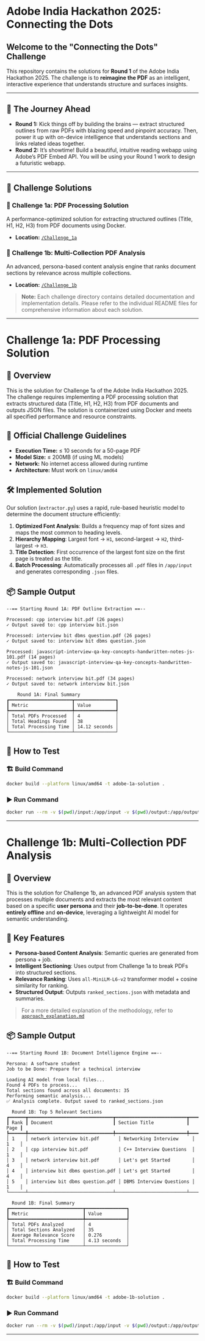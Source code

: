# Adobe India Hackathon 2025: Connecting the Dots

## Welcome to the "Connecting the Dots" Challenge

This repository contains the solutions for **Round 1** of the Adobe India Hackathon 2025. The challenge is to **reimagine the PDF** as an intelligent, interactive experience that understands structure and surfaces insights.

---

## 🚀 The Journey Ahead

- **Round 1:** Kick things off by building the brains — extract structured outlines from raw PDFs with blazing speed and pinpoint accuracy. Then, power it up with on-device intelligence that understands sections and links related ideas together.
- **Round 2:** It’s showtime! Build a beautiful, intuitive reading webapp using Adobe’s PDF Embed API. You will be using your Round 1 work to design a futuristic webapp.

---

## 🧠 Challenge Solutions

### 🔹 Challenge 1a: PDF Processing Solution

A performance-optimized solution for extracting structured outlines (Title, H1, H2, H3) from PDF documents using Docker.

- **Location:** [`/Challenge_1a`](./Challenge_1a)

### 🔹 Challenge 1b: Multi-Collection PDF Analysis

An advanced, persona-based content analysis engine that ranks document sections by relevance across multiple collections.

- **Location:** [`/Challenge_1b`](./Challenge_1b)

> **Note:** Each challenge directory contains detailed documentation and implementation details. Please refer to the individual README files for comprehensive information about each solution.

---

# Challenge 1a: PDF Processing Solution

## 📄 Overview

This is the solution for Challenge 1a of the Adobe India Hackathon 2025. The challenge requires implementing a PDF processing solution that extracts structured data (Title, H1, H2, H3) from PDF documents and outputs JSON files. The solution is containerized using Docker and meets all specified performance and resource constraints.

## 📌 Official Challenge Guidelines

- **Execution Time:** ≤ 10 seconds for a 50-page PDF  
- **Model Size:** ≤ 200MB (if using ML models)  
- **Network:** No internet access allowed during runtime  
- **Architecture:** Must work on `linux/amd64`

## 🛠️ Implemented Solution

Our solution (`extractor.py`) uses a rapid, rule-based heuristic model to determine the document structure efficiently:

1. **Optimized Font Analysis**: Builds a frequency map of font sizes and maps the most common to heading levels.
2. **Hierarchy Mapping**: Largest font → `H1`, second-largest → `H2`, third-largest → `H3`.
3. **Title Detection**: First occurrence of the largest font size on the first page is treated as the title.
4. **Batch Processing**: Automatically processes all `.pdf` files in `/app/input` and generates corresponding `.json` files.

## 📦 Sample Output

```
--== Starting Round 1A: PDF Outline Extraction ==--

Processed: cpp interview bit.pdf (26 pages)
✓ Output saved to: cpp interview bit.json

Processed: interview bit dbms question.pdf (26 pages)
✓ Output saved to: interview bit dbms question.json

Processed: javascript-interview-qa-key-concepts-handwritten-notes-js-101.pdf (14 pages)
✓ Output saved to: javascript-interview-qa-key-concepts-handwritten-notes-js-101.json

Processed: network interview bit.pdf (34 pages)
✓ Output saved to: network interview bit.json

    Round 1A: Final Summary
┏━━━━━━━━━━━━━━━━━━━━━━━┳━━━━━━━━━━━━━━━┓
┃ Metric                ┃ Value         ┃
┡━━━━━━━━━━━━━━━━━━━━━━━╇━━━━━━━━━━━━━━━┩
│ Total PDFs Processed  │ 4             │
│ Total Headings Found  │ 38            │
│ Total Processing Time │ 14.12 seconds │
└───────────────────────┴───────────────┘
```

## 🧪 How to Test

### 🏗️ Build Command

```bash
docker build --platform linux/amd64 -t adobe-1a-solution .
```

### ▶️ Run Command

```bash
docker run --rm -v $(pwd)/input:/app/input -v $(pwd)/output:/app/output --network none adobe-1a-solution
```

---

# Challenge 1b: Multi-Collection PDF Analysis

## 📄 Overview

This is the solution for Challenge 1b, an advanced PDF analysis system that processes multiple documents and extracts the most relevant content based on a specific **user persona** and their **job-to-be-done**. It operates **entirely offline** and **on-device**, leveraging a lightweight AI model for semantic understanding.

## 🌟 Key Features

- **Persona-based Content Analysis**: Semantic queries are generated from persona + job.
- **Intelligent Sectioning**: Uses output from Challenge 1a to break PDFs into structured sections.
- **Relevance Ranking**: Uses `all-MiniLM-L6-v2` transformer model + cosine similarity for ranking.
- **Structured Output**: Outputs `ranked_sections.json` with metadata and summaries.

> For a more detailed explanation of the methodology, refer to [`approach_explanation.md`](./Challenge_1b/approach_explanation.md)

## 📦 Sample Output

```
--== Starting Round 1B: Document Intelligence Engine ==--

Persona: A software student  
Job to be Done: Prepare for a technical interview  

Loading AI model from local files...  
Found 4 PDFs to process...  
Total sections found across all documents: 35  
Performing semantic analysis...  
✅ Analysis complete. Output saved to ranked_sections.json  

  Round 1B: Top 5 Relevant Sections
┏━━━━━━┳━━━━━━━━━━━━━━━━━━━━━━━━━━━━━━━┳━━━━━━━━━━━━━━━━━━━━━━━━━━┳━━━━━━┓
┃ Rank ┃ Document                      ┃ Section Title            ┃ Page ┃
┡━━━━━━╇━━━━━━━━━━━━━━━━━━━━━━━━━━━━━━━╇━━━━━━━━━━━━━━━━━━━━━━━━━━╇━━━━━━┩
│ 1    │ network interview bit.pdf       │ Networking Interview     │ 1    │
│ 2    │ cpp interview bit.pdf           │ C++ Interview Questions  │ 1    │
│ 3    │ network interview bit.pdf       │ Let's get Started        │ 4    │
│ 4    │ interview bit dbms question.pdf │ Let's get Started        │ 4    │
│ 5    │ interview bit dbms question.pdf │ DBMS Interview Questions │ 1    │
└──────┴───────────────────────────────┴──────────────────────────┴──────┘

  Round 1B: Final Summary
┏━━━━━━━━━━━━━━━━━━━━━━━━━━━┳━━━━━━━━━━━━━━━┓
┃ Metric                    ┃ Value         ┃
┡━━━━━━━━━━━━━━━━━━━━━━━━━━━╇━━━━━━━━━━━━━━━┩
│ Total PDFs Analyzed       │ 4             │
│ Total Sections Analyzed   │ 35            │
│ Average Relevance Score   │ 0.276         │
│ Total Processing Time     │ 4.13 seconds  │
└───────────────────────────┴───────────────┘
```

## 🧪 How to Test

### 🏗️ Build Command

```bash
docker build --platform linux/amd64 -t adobe-1b-solution .
```

### ▶️ Run Command

```bash
docker run --rm -v $(pwd)/input:/app/input -v $(pwd)/output:/app/output adobe-1b-solution python analyzer.py --persona "A software student" --job "Prepare for a technical interview"
```

---
